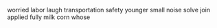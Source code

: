 worried labor laugh transportation safety younger small noise solve join applied fully milk corn whose